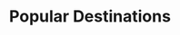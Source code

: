 ---
layout: post
title: Popular Destinations
categories: [Collaboration]
courses: { csse: {week: 1}, csp: {week: 1}, csa: {week: 1} }
menu: nav/home.html
permalink: destinations
type: collab
comments: true
sticky_rank: 1
---